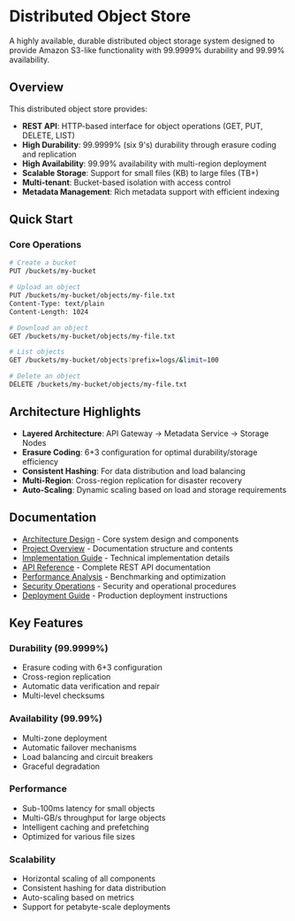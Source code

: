 # Distributed Object Store

A highly available, durable distributed object storage system designed to provide Amazon S3-like functionality with 99.9999% durability and 99.99% availability.

## Overview

This distributed object store provides:
- **REST API**: HTTP-based interface for object operations (GET, PUT, DELETE, LIST)
- **High Durability**: 99.9999% (six 9's) durability through erasure coding and replication
- **High Availability**: 99.99% availability with multi-region deployment
- **Scalable Storage**: Support for small files (KB) to large files (TB+)
- **Multi-tenant**: Bucket-based isolation with access control
- **Metadata Management**: Rich metadata support with efficient indexing

## Quick Start

### Core Operations

```bash
# Create a bucket
PUT /buckets/my-bucket

# Upload an object
PUT /buckets/my-bucket/objects/my-file.txt
Content-Type: text/plain
Content-Length: 1024

# Download an object
GET /buckets/my-bucket/objects/my-file.txt

# List objects
GET /buckets/my-bucket/objects?prefix=logs/&limit=100

# Delete an object
DELETE /buckets/my-bucket/objects/my-file.txt
```

## Architecture Highlights

- **Layered Architecture**: API Gateway → Metadata Service → Storage Nodes
- **Erasure Coding**: 6+3 configuration for optimal durability/storage efficiency
- **Consistent Hashing**: For data distribution and load balancing
- **Multi-Region**: Cross-region replication for disaster recovery
- **Auto-Scaling**: Dynamic scaling based on load and storage requirements

## Documentation

- [Architecture Design](ARCHITECTURE.md) - Core system design and components
- [Project Overview](PROJECT_OVERVIEW.md) - Documentation structure and contents
- [Implementation Guide](docs/implementation-guide.md) - Technical implementation details
- [API Reference](docs/api-reference.md) - Complete REST API documentation
- [Performance Analysis](docs/performance-analysis.md) - Benchmarking and optimization
- [Security Operations](docs/security-operations.md) - Security and operational procedures
- [Deployment Guide](docs/deployment-guide.md) - Production deployment instructions

## Key Features

### Durability (99.9999%)
- Erasure coding with 6+3 configuration
- Cross-region replication
- Automatic data verification and repair
- Multi-level checksums

### Availability (99.99%)
- Multi-zone deployment
- Automatic failover mechanisms
- Load balancing and circuit breakers
- Graceful degradation

### Performance
- Sub-100ms latency for small objects
- Multi-GB/s throughput for large objects
- Intelligent caching and prefetching
- Optimized for various file sizes

### Scalability
- Horizontal scaling of all components
- Consistent hashing for data distribution
- Auto-scaling based on metrics
- Support for petabyte-scale deployments
